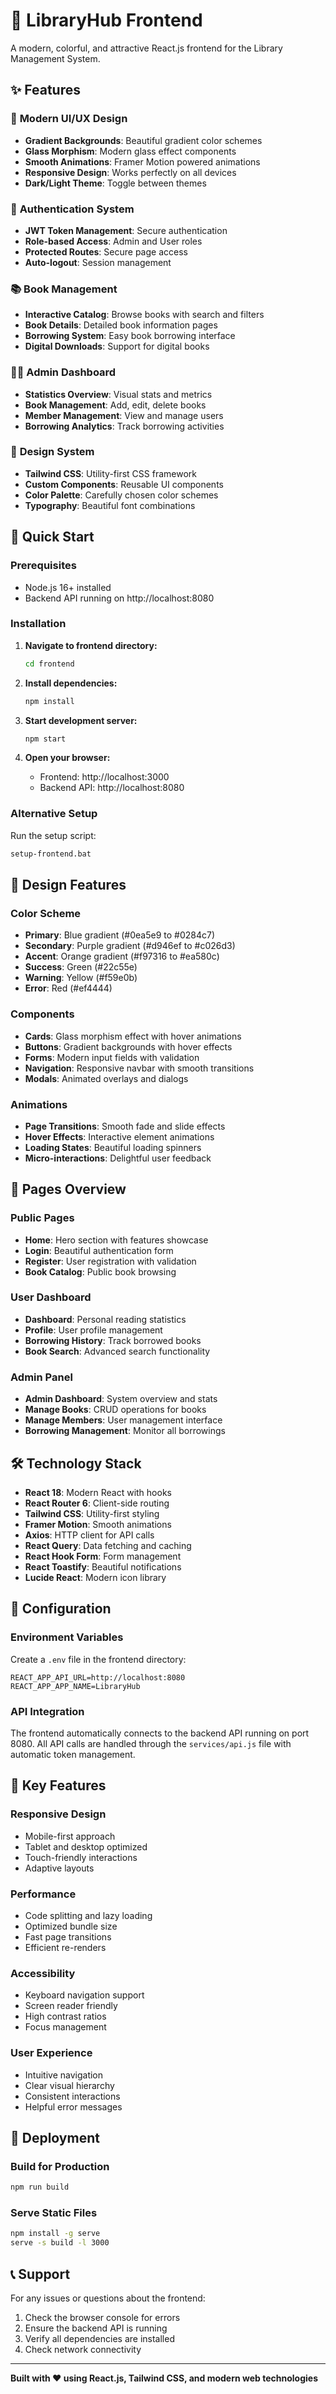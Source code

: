 # 🎨 LibraryHub Frontend

A modern, colorful, and attractive React.js frontend for the Library Management System.

## ✨ Features

### 🎯 **Modern UI/UX Design**
- **Gradient Backgrounds**: Beautiful gradient color schemes
- **Glass Morphism**: Modern glass effect components
- **Smooth Animations**: Framer Motion powered animations
- **Responsive Design**: Works perfectly on all devices
- **Dark/Light Theme**: Toggle between themes

### 🔐 **Authentication System**
- **JWT Token Management**: Secure authentication
- **Role-based Access**: Admin and User roles
- **Protected Routes**: Secure page access
- **Auto-logout**: Session management

### 📚 **Book Management**
- **Interactive Catalog**: Browse books with search and filters
- **Book Details**: Detailed book information pages
- **Borrowing System**: Easy book borrowing interface
- **Digital Downloads**: Support for digital books

### 👨‍💼 **Admin Dashboard**
- **Statistics Overview**: Visual stats and metrics
- **Book Management**: Add, edit, delete books
- **Member Management**: View and manage users
- **Borrowing Analytics**: Track borrowing activities

### 🎨 **Design System**
- **Tailwind CSS**: Utility-first CSS framework
- **Custom Components**: Reusable UI components
- **Color Palette**: Carefully chosen color schemes
- **Typography**: Beautiful font combinations

## 🚀 Quick Start

### Prerequisites
- Node.js 16+ installed
- Backend API running on http://localhost:8080

### Installation

1. **Navigate to frontend directory:**
   ```bash
   cd frontend
   ```

2. **Install dependencies:**
   ```bash
   npm install
   ```

3. **Start development server:**
   ```bash
   npm start
   ```

4. **Open your browser:**
   - Frontend: http://localhost:3000
   - Backend API: http://localhost:8080

### Alternative Setup
Run the setup script:
```bash
setup-frontend.bat
```

## 🎨 Design Features

### **Color Scheme**
- **Primary**: Blue gradient (#0ea5e9 to #0284c7)
- **Secondary**: Purple gradient (#d946ef to #c026d3)
- **Accent**: Orange gradient (#f97316 to #ea580c)
- **Success**: Green (#22c55e)
- **Warning**: Yellow (#f59e0b)
- **Error**: Red (#ef4444)

### **Components**
- **Cards**: Glass morphism effect with hover animations
- **Buttons**: Gradient backgrounds with hover effects
- **Forms**: Modern input fields with validation
- **Navigation**: Responsive navbar with smooth transitions
- **Modals**: Animated overlays and dialogs

### **Animations**
- **Page Transitions**: Smooth fade and slide effects
- **Hover Effects**: Interactive element animations
- **Loading States**: Beautiful loading spinners
- **Micro-interactions**: Delightful user feedback

## 📱 Pages Overview

### **Public Pages**
- **Home**: Hero section with features showcase
- **Login**: Beautiful authentication form
- **Register**: User registration with validation
- **Book Catalog**: Public book browsing

### **User Dashboard**
- **Dashboard**: Personal reading statistics
- **Profile**: User profile management
- **Borrowing History**: Track borrowed books
- **Book Search**: Advanced search functionality

### **Admin Panel**
- **Admin Dashboard**: System overview and stats
- **Manage Books**: CRUD operations for books
- **Manage Members**: User management interface
- **Borrowing Management**: Monitor all borrowings

## 🛠️ Technology Stack

- **React 18**: Modern React with hooks
- **React Router 6**: Client-side routing
- **Tailwind CSS**: Utility-first styling
- **Framer Motion**: Smooth animations
- **Axios**: HTTP client for API calls
- **React Query**: Data fetching and caching
- **React Hook Form**: Form management
- **React Toastify**: Beautiful notifications
- **Lucide React**: Modern icon library

## 🔧 Configuration

### **Environment Variables**
Create a `.env` file in the frontend directory:
```env
REACT_APP_API_URL=http://localhost:8080
REACT_APP_APP_NAME=LibraryHub
```

### **API Integration**
The frontend automatically connects to the backend API running on port 8080. All API calls are handled through the `services/api.js` file with automatic token management.

## 🎯 Key Features

### **Responsive Design**
- Mobile-first approach
- Tablet and desktop optimized
- Touch-friendly interactions
- Adaptive layouts

### **Performance**
- Code splitting and lazy loading
- Optimized bundle size
- Fast page transitions
- Efficient re-renders

### **Accessibility**
- Keyboard navigation support
- Screen reader friendly
- High contrast ratios
- Focus management

### **User Experience**
- Intuitive navigation
- Clear visual hierarchy
- Consistent interactions
- Helpful error messages

## 🚀 Deployment

### **Build for Production**
```bash
npm run build
```

### **Serve Static Files**
```bash
npm install -g serve
serve -s build -l 3000
```

## 📞 Support

For any issues or questions about the frontend:
1. Check the browser console for errors
2. Ensure the backend API is running
3. Verify all dependencies are installed
4. Check network connectivity

---

**Built with ❤️ using React.js, Tailwind CSS, and modern web technologies**
